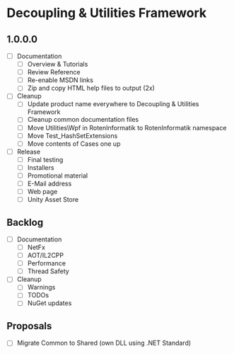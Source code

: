# Decoupling & Utilities Framework

## 1.0.0.0

- [ ] Documentation
  - [ ] Overview & Tutorials
  - [ ] Review Reference
  - [ ] Re-enable MSDN links
  - [ ] Zip and copy HTML help files to output (2x)
- [ ] Cleanup
  - [ ] Update product name everywhere to Decoupling & Utilities Framework
  - [ ] Cleanup common documentation files
  - [ ] Move Utilities\Wpf in RotenInformatik to RotenInformatik namespace
  - [ ] Move Test_HashSetExtensions
  - [ ] Move contents of Cases one up
- [ ] Release
  - [ ] Final testing
  - [ ] Installers
  - [ ] Promotional material
  - [ ] E-Mail address
  - [ ] Web page
  - [ ] Unity Asset Store

## Backlog

- [ ] Documentation
  - [ ] NetFx
  - [ ] AOT/IL2CPP
  - [ ] Performance
  - [ ] Thread Safety
- [ ] Cleanup
  - [ ] Warnings
  - [ ] TODOs
  - [ ] NuGet updates

## Proposals

- [ ] Migrate Common to Shared (own DLL using .NET Standard)
